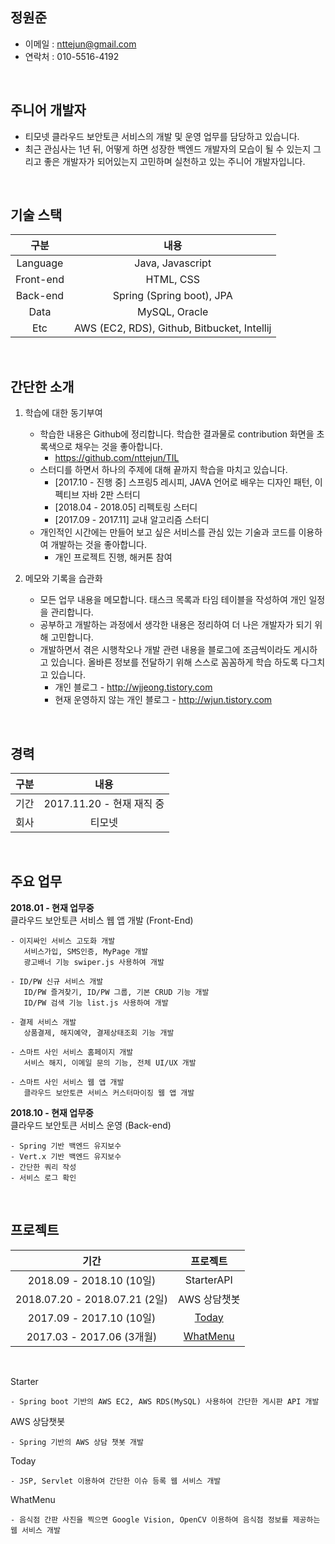 
## 정원준
- 이메일 : nttejun@gmail.com
- 연락처 : 010-5516-4192

<br>

## 주니어 개발자
- 티모넷 클라우드 보안토큰 서비스의 개발 및 운영 업무를 담당하고 있습니다.
- 최근 관심사는 1년 뒤, 어떻게 하면 성장한 백엔드 개발자의 모습이 될 수 있는지 그리고 좋은 개발자가 되어있는지 고민하며 실천하고 있는 주니어 개발자입니다.

<br>

## 기술 스택
 
| 구분 | 내용 |
| :----: | :----: |
| Language | Java, Javascript |
| Front-end | HTML, CSS |
| Back-end | Spring (Spring boot), JPA |
| Data | MySQL, Oracle |
| Etc | AWS (EC2, RDS), Github, Bitbucket, Intellij |

<br>

## 간단한 소개
1. 학습에 대한 동기부여
    - 학습한 내용은 Github에 정리합니다. 학습한 결과물로 contribution 화면을 초록색으로 채우는 것을 좋아합니다.
        - https://github.com/nttejun/TIL
    - 스터디를 하면서 하나의 주제에 대해 끝까지 학습을 마치고 있습니다. 
        - [2017.10 - 진행 중] 스프링5 레시피, JAVA 언어로 배우는 디자인 패턴, 이펙티브 자바 2판 스터디
        - [2018.04 - 2018.05] 리펙토링 스터디
        - [2017.09 - 2017.11] 교내 알고리즘 스터디
    - 개인적인 시간에는 만들어 보고 싶은 서비스를 관심 있는 기술과 코드를 이용하여 개발하는 것을 좋아합니다.
        - 개인 프로젝트 진행, 해커톤 참여
        
2. 메모와 기록을 습관화
    - 모든 업무 내용을 메모합니다. 태스크 목록과 타임 테이블을 작성하여 개인 일정을 관리합니다.
    - 공부하고 개발하는 과정에서 생각한 내용은 정리하여 더 나은 개발자가 되기 위해 고민합니다.
    - 개발하면서 겪은 시행착오나 개발 관련 내용을 블로그에 조금씩이라도 게시하고 있습니다. 올바른 정보를 전달하기 위해 스스로 꼼꼼하게 학습 하도록 다그치고 있습니다.
        - 개인 블로그 - http://wjjeong.tistory.com
        - 현재 운영하지 않는 개인 블로그 - http://wjun.tistory.com

<br>    

## 경력

| 구분 | 내용 |
| :----: | :----: |
| 기간 | 2017.11.20 - 현재 재직 중 |
| 회사 | 티모넷 |

<br>

## 주요 업무

**2018.01 - 현재 업무중** <br>
클라우드 보안토큰 서비스 웹 앱 개발 (Front-End)

    - 이지싸인 서비스 고도화 개발
       서비스가입, SMS인증, MyPage 개발
       광고배너 기능 swiper.js 사용하여 개발

    - ID/PW 신규 서비스 개발
       ID/PW 즐겨찾기, ID/PW 그룹, 기본 CRUD 기능 개발
       ID/PW 검색 기능 list.js 사용하여 개발

    - 결제 서비스 개발
       상품결제, 해지예약, 결제상태조회 기능 개발

    - 스마트 사인 서비스 홈페이지 개발
       서비스 해지, 이메일 문의 기능, 전체 UI/UX 개발

    - 스마트 사인 서비스 웹 앱 개발
       클라우드 보안토큰 서비스 커스터마이징 웹 앱 개발
       

**2018.10 - 현재 업무중** <br>
클라우드 보안토큰 서비스 운영 (Back-end)

    - Spring 기반 백엔드 유지보수
    - Vert.x 기반 백엔드 유지보수
    - 간단한 쿼리 작성
    - 서비스 로그 확인

<br>

## 프로젝트

| 기간 | 프로젝트 |
| :----: | :----: |
| 2018.09 - 2018.10 (10일) | StarterAPI | 
| 2018.07.20 - 2018.07.21 (2일) | AWS 상담챗봇 |
| 2017.09 - 2017.10 (10일) | [Today](https://youtu.be/w9TuLOraEW0) |
| 2017.03 - 2017.06 (3개월) | [WhatMenu](https://youtu.be/eAeVGDenO10) |

<br>

Starter

    - Spring boot 기반의 AWS EC2, AWS RDS(MySQL) 사용하여 간단한 게시판 API 개발

AWS 상담챗봇

    - Spring 기반의 AWS 상담 챗봇 개발

Today

    - JSP, Servlet 이용하여 간단한 이슈 등록 웹 서비스 개발

WhatMenu

    - 음식점 간판 사진을 찍으면 Google Vision, OpenCV 이용하여 음식점 정보를 제공하는 웹 서비스 개발





